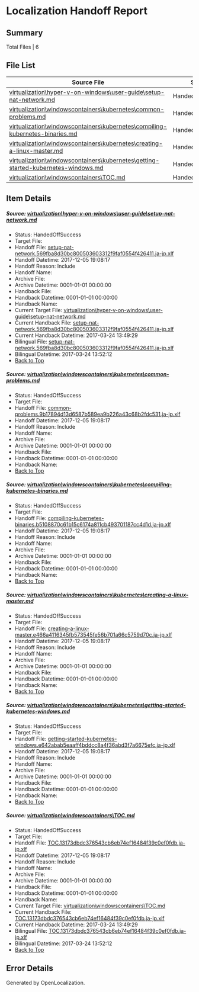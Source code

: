 # <a name='report-top'></a> Localization Handoff Report

## Summary
 Total Files | 6

## File List
 Source File | Status | Details 
 ----------- | ------ | ------- 
 [virtualization\hyper-v-on-windows\user-guide\setup-nat-network.md](https://github.com/Microsoft/Virtualization-Documentation-Private/blob/ad5f6344230c7c4977adf3769fb7b01a5eca7bb9/virtualization/hyper-v-on-windows/user-guide/setup-nat-network.md) | HandedOffSuccess | [Details](#6f5872a4f16bcce504af3e6e81ef3e820013d121247)
 [virtualization\windowscontainers\kubernetes\common-problems.md](https://github.com/Microsoft/Virtualization-Documentation-Private/blob/ad5f6344230c7c4977adf3769fb7b01a5eca7bb9/virtualization/windowscontainers/kubernetes/common-problems.md) | HandedOffSuccess | [Details](#73b44ffd12fba58ac4ef38352c012061a6817945314)
 [virtualization\windowscontainers\kubernetes\compiling-kubernetes-binaries.md](https://github.com/Microsoft/Virtualization-Documentation-Private/blob/ad5f6344230c7c4977adf3769fb7b01a5eca7bb9/virtualization/windowscontainers/kubernetes/compiling-kubernetes-binaries.md) | HandedOffSuccess | [Details](#53d55eed155254f809bc3f45b8e3891dab54f209315)
 [virtualization\windowscontainers\kubernetes\creating-a-linux-master.md](https://github.com/Microsoft/Virtualization-Documentation-Private/blob/ad5f6344230c7c4977adf3769fb7b01a5eca7bb9/virtualization/windowscontainers/kubernetes/creating-a-linux-master.md) | HandedOffSuccess | [Details](#8fa8b0a6b97d9909d0b1e670b37a0a541901a08d317)
 [virtualization\windowscontainers\kubernetes\getting-started-kubernetes-windows.md](https://github.com/Microsoft/Virtualization-Documentation-Private/blob/ad5f6344230c7c4977adf3769fb7b01a5eca7bb9/virtualization/windowscontainers/kubernetes/getting-started-kubernetes-windows.md) | HandedOffSuccess | [Details](#d88ab46dc0046256ebed9c6696a99104a7197fad318)
 [virtualization\windowscontainers\TOC.md](https://github.com/Microsoft/Virtualization-Documentation-Private/blob/ad5f6344230c7c4977adf3769fb7b01a5eca7bb9/virtualization/windowscontainers/TOC.md) | HandedOffSuccess | [Details](#3f9d42ad3c55341f698950b317a249adc9ab6855419)

## Item Details
##### <a name='6f5872a4f16bcce504af3e6e81ef3e820013d121247'></a> Source: [virtualization\hyper-v-on-windows\user-guide\setup-nat-network.md](https://github.com/Microsoft/Virtualization-Documentation-Private/blob/ad5f6344230c7c4977adf3769fb7b01a5eca7bb9/virtualization/hyper-v-on-windows/user-guide/setup-nat-network.md)
* Status: HandedOffSuccess
* Target File: 
* Handoff File: [setup-nat-network.569fba8d30bc800503603312f9faf0554f426411.ja-jp.xlf](https://github.com/MicrosoftDocs/Virtualization-Documentation-Private.handoff/blob/1232ec2d08b1cd03b26b5e1e7b04168531b0fab2/ol-handoff/MicrosoftDocs/Virtualization-Documentation-Private.ja-jp/live/setup-nat-network.569fba8d30bc800503603312f9faf0554f426411.ja-jp.xlf)
* Handoff Datetime: 2017-12-05 19:08:17
* Handoff Reason: Include
* Handoff Name: 
* Archive File: 
* Archive Datetime: 0001-01-01 00:00:00
* Handback File: 
* Handback Datetime: 0001-01-01 00:00:00
* Handback Name: 
* Current Target File: [virtualization\hyper-v-on-windows\user-guide\setup-nat-network.md](https://github.com/MicrosoftDocs/Virtualization-Documentation-Private.ja-jp/blob/91030ef0e75c0d62ca730a9927fb3c05707fb87f/virtualization/hyper-v-on-windows/user-guide/setup-nat-network.md)
* Current Handback File: [setup-nat-network.569fba8d30bc800503603312f9faf0554f426411.ja-jp.xlf](https://github.com/MicrosoftDocs/Virtualization-Documentation-Private.handback/blob/6969c74d9ea57e4b4be2660a95b860b9dc396fd6/ol-handback/Microsoft/Virtualization-Documentation-Private.ja-jp/live/setup-nat-network.569fba8d30bc800503603312f9faf0554f426411.ja-jp.xlf)
* Current Handback Datetime: 2017-03-24 13:49:29
* Bilingual File: [setup-nat-network.569fba8d30bc800503603312f9faf0554f426411.ja-jp.xlf](https://github.com/MicrosoftDocs/Virtualization-Documentation-Private.handback/blob/6969c74d9ea57e4b4be2660a95b860b9dc396fd6/ol-handback/Microsoft/Virtualization-Documentation-Private.ja-jp/live/setup-nat-network.569fba8d30bc800503603312f9faf0554f426411.ja-jp.xlf)
* Bilingual Datetime: 2017-03-24 13:52:12
* [Back to Top](#report-top)

##### <a name='73b44ffd12fba58ac4ef38352c012061a6817945314'></a> Source: [virtualization\windowscontainers\kubernetes\common-problems.md](https://github.com/Microsoft/Virtualization-Documentation-Private/blob/ad5f6344230c7c4977adf3769fb7b01a5eca7bb9/virtualization/windowscontainers/kubernetes/common-problems.md)
* Status: HandedOffSuccess
* Target File: 
* Handoff File: [common-problems.9b17894d13d6587b589ea9b226a43c68b2fdc531.ja-jp.xlf](https://github.com/MicrosoftDocs/Virtualization-Documentation-Private.handoff/blob/1232ec2d08b1cd03b26b5e1e7b04168531b0fab2/ol-handoff/MicrosoftDocs/Virtualization-Documentation-Private.ja-jp/live/common-problems.9b17894d13d6587b589ea9b226a43c68b2fdc531.ja-jp.xlf)
* Handoff Datetime: 2017-12-05 19:08:17
* Handoff Reason: Include
* Handoff Name: 
* Archive File: 
* Archive Datetime: 0001-01-01 00:00:00
* Handback File: 
* Handback Datetime: 0001-01-01 00:00:00
* Handback Name: 
* [Back to Top](#report-top)

##### <a name='53d55eed155254f809bc3f45b8e3891dab54f209315'></a> Source: [virtualization\windowscontainers\kubernetes\compiling-kubernetes-binaries.md](https://github.com/Microsoft/Virtualization-Documentation-Private/blob/ad5f6344230c7c4977adf3769fb7b01a5eca7bb9/virtualization/windowscontainers/kubernetes/compiling-kubernetes-binaries.md)
* Status: HandedOffSuccess
* Target File: 
* Handoff File: [compiling-kubernetes-binaries.b5108870c61b15c6174a811cb493701187cc4d1d.ja-jp.xlf](https://github.com/MicrosoftDocs/Virtualization-Documentation-Private.handoff/blob/1232ec2d08b1cd03b26b5e1e7b04168531b0fab2/ol-handoff/MicrosoftDocs/Virtualization-Documentation-Private.ja-jp/live/compiling-kubernetes-binaries.b5108870c61b15c6174a811cb493701187cc4d1d.ja-jp.xlf)
* Handoff Datetime: 2017-12-05 19:08:17
* Handoff Reason: Include
* Handoff Name: 
* Archive File: 
* Archive Datetime: 0001-01-01 00:00:00
* Handback File: 
* Handback Datetime: 0001-01-01 00:00:00
* Handback Name: 
* [Back to Top](#report-top)

##### <a name='8fa8b0a6b97d9909d0b1e670b37a0a541901a08d317'></a> Source: [virtualization\windowscontainers\kubernetes\creating-a-linux-master.md](https://github.com/Microsoft/Virtualization-Documentation-Private/blob/ad5f6344230c7c4977adf3769fb7b01a5eca7bb9/virtualization/windowscontainers/kubernetes/creating-a-linux-master.md)
* Status: HandedOffSuccess
* Target File: 
* Handoff File: [creating-a-linux-master.e466a4116345fb573545fe56b701a66c5759d70c.ja-jp.xlf](https://github.com/MicrosoftDocs/Virtualization-Documentation-Private.handoff/blob/1232ec2d08b1cd03b26b5e1e7b04168531b0fab2/ol-handoff/MicrosoftDocs/Virtualization-Documentation-Private.ja-jp/live/creating-a-linux-master.e466a4116345fb573545fe56b701a66c5759d70c.ja-jp.xlf)
* Handoff Datetime: 2017-12-05 19:08:17
* Handoff Reason: Include
* Handoff Name: 
* Archive File: 
* Archive Datetime: 0001-01-01 00:00:00
* Handback File: 
* Handback Datetime: 0001-01-01 00:00:00
* Handback Name: 
* [Back to Top](#report-top)

##### <a name='d88ab46dc0046256ebed9c6696a99104a7197fad318'></a> Source: [virtualization\windowscontainers\kubernetes\getting-started-kubernetes-windows.md](https://github.com/Microsoft/Virtualization-Documentation-Private/blob/ad5f6344230c7c4977adf3769fb7b01a5eca7bb9/virtualization/windowscontainers/kubernetes/getting-started-kubernetes-windows.md)
* Status: HandedOffSuccess
* Target File: 
* Handoff File: [getting-started-kubernetes-windows.e642abab5eaaff4bddcc8a4f36abd3f7a6675efc.ja-jp.xlf](https://github.com/MicrosoftDocs/Virtualization-Documentation-Private.handoff/blob/1232ec2d08b1cd03b26b5e1e7b04168531b0fab2/ol-handoff/MicrosoftDocs/Virtualization-Documentation-Private.ja-jp/live/getting-started-kubernetes-windows.e642abab5eaaff4bddcc8a4f36abd3f7a6675efc.ja-jp.xlf)
* Handoff Datetime: 2017-12-05 19:08:17
* Handoff Reason: Include
* Handoff Name: 
* Archive File: 
* Archive Datetime: 0001-01-01 00:00:00
* Handback File: 
* Handback Datetime: 0001-01-01 00:00:00
* Handback Name: 
* [Back to Top](#report-top)

##### <a name='3f9d42ad3c55341f698950b317a249adc9ab6855419'></a> Source: [virtualization\windowscontainers\TOC.md](https://github.com/Microsoft/Virtualization-Documentation-Private/blob/ad5f6344230c7c4977adf3769fb7b01a5eca7bb9/virtualization/windowscontainers/TOC.md)
* Status: HandedOffSuccess
* Target File: 
* Handoff File: [TOC.13173dbdc376543cb6eb74ef16484f39c0ef0fdb.ja-jp.xlf](https://github.com/MicrosoftDocs/Virtualization-Documentation-Private.handoff/blob/1232ec2d08b1cd03b26b5e1e7b04168531b0fab2/ol-handoff/MicrosoftDocs/Virtualization-Documentation-Private.ja-jp/live/TOC.13173dbdc376543cb6eb74ef16484f39c0ef0fdb.ja-jp.xlf)
* Handoff Datetime: 2017-12-05 19:08:17
* Handoff Reason: Include
* Handoff Name: 
* Archive File: 
* Archive Datetime: 0001-01-01 00:00:00
* Handback File: 
* Handback Datetime: 0001-01-01 00:00:00
* Handback Name: 
* Current Target File: [virtualization\windowscontainers\TOC.md](https://github.com/MicrosoftDocs/Virtualization-Documentation-Private.ja-jp/blob/91030ef0e75c0d62ca730a9927fb3c05707fb87f/virtualization/windowscontainers/TOC.md)
* Current Handback File: [TOC.13173dbdc376543cb6eb74ef16484f39c0ef0fdb.ja-jp.xlf](https://github.com/MicrosoftDocs/Virtualization-Documentation-Private.handback/blob/6969c74d9ea57e4b4be2660a95b860b9dc396fd6/ol-handback/Microsoft/Virtualization-Documentation-Private.ja-jp/live/TOC.13173dbdc376543cb6eb74ef16484f39c0ef0fdb.ja-jp.xlf)
* Current Handback Datetime: 2017-03-24 13:49:29
* Bilingual File: [TOC.13173dbdc376543cb6eb74ef16484f39c0ef0fdb.ja-jp.xlf](https://github.com/MicrosoftDocs/Virtualization-Documentation-Private.handback/blob/6969c74d9ea57e4b4be2660a95b860b9dc396fd6/ol-handback/Microsoft/Virtualization-Documentation-Private.ja-jp/live/TOC.13173dbdc376543cb6eb74ef16484f39c0ef0fdb.ja-jp.xlf)
* Bilingual Datetime: 2017-03-24 13:52:12
* [Back to Top](#report-top)


## Error Details

Generated by OpenLocalization.
